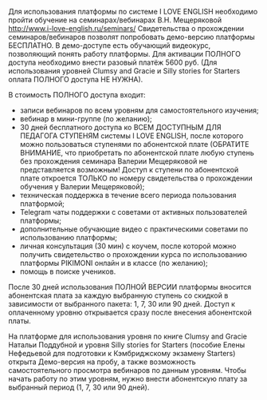Для использования платформы по системе I LOVE ENGLISH необходимо пройти обучение на семинарах/вебинарах В.Н. Мещеряковой http://www.i-love-english.ru/seminars/ Свидетельства о прохождении семинаров/вебинаров позволят попробовать демо-версию платформы БЕСПЛАТНО. В демо-доступе есть обучающий видеокурс, позволяющий понять работу платформы.
Для активации ПОЛНОГО доступа необходимо внести разовый платёж 5600 руб. (Для использования уровней Clumsy and Gracie и Silly stories for Starters оплата ПОЛНОГО доступа НЕ НУЖНА).

В стоимость ПОЛНОГО доступа входит:

* записи вебинаров по всем уровням для самостоятельного изучения;
* вебинар в мини-группе (по желанию);
* 30 дней бесплатного доступа ко ВСЕМ ДОСТУПНЫМ ДЛЯ ПЕДАГОГА СТУПЕНЯМ системы I LOVE ENGLISH, после которого можно пользоваться ступенями по абонентской плате (ОБРАТИТЕ ВНИМАНИЕ, что приобретать по абонентской плате любую ступень без прохождения семинара Валерии Мещеряковой не представляется возможным! Доступ к ступени по абонентской плате откроется ТОЛЬКО по номеру свидетельства о прохождении обучения у Валерии Мещеряковой);
* техническая поддержка в течение всего периода пользования платформой;
* Telegram чаты поддержки с советами от активных пользователей платформы;
* дополнительные обучающие видео с практическими советами по использованию платформы;
* личная консультация (30 мин) с коучем, после которой можно получить свидетельство о прохождении курса по использованию платформы PIKIMONI онлайн и в классе (по желанию);
* помощь в поиске учеников.

После 30 дней использования ПОЛНОЙ ВЕРСИИ платформы вносится абонентская плата за каждую выбранную ступень со скидкой в зависимости от выбранного пакета: 1, 7, 30 или 90 дней. Доступ к оплаченному уровню открывается сразу после внесения абонентской платы.
 
На платформе для использования уровня по книге Clumsy and Gracie Натальи Поддубной и уровня Silly stories for Starters (пособие Елены Нефедьевой для подготовки к Кэмбриджскому экзамену Starters) открыта Демо-версия на пробу, а также возможность самостоятельного просмотра вебинаров по данным уровням. Чтобы начать работу по этим уровням, нужно внести абонентскую плату за выбранный период (1, 7, 30 или 90 дней). 
